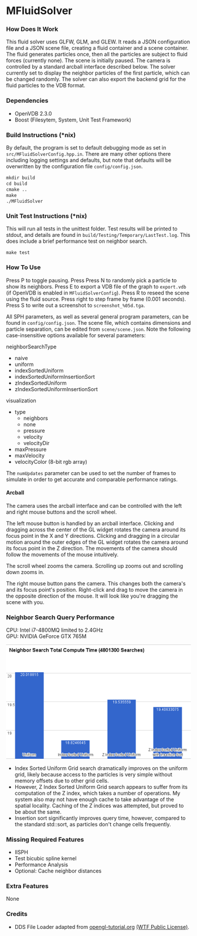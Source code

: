 # MFluidSolver #
### How Does It Work ###
This fluid solver uses GLFW, GLM, and GLEW. It reads a JSON configuration file
and a JSON scene file, creating a fluid container and a scene container. The
fluid generates particles once, then all the particles are subject to fluid
forces (currently none). The scene is initially paused. The camera is controlled
by a standard arcball interface described below. The solver currently set to
display the neighbor particles of the first particle, which can be changed
randomly. The solver can also export the backend grid for the fluid particles to
the VDB format.

### Dependencies ###

- OpenVDB 2.3.0
- Boost (Filesytem, System, Unit Test Framework)

### Build Instructions (*nix) ###
By default, the program is set to default debugging mode as set in
`src/MFluidSolverConfig.hpp.in`. There are many other options there including
logging settings and defaults, but note that defaults will be overwritten by
the configuration file `config/config.json`.

    mkdir build
    cd build
    cmake ..
    make
    ./MFluidSolver

### Unit Test Instructions (*nix) ###
This will run all tests in the unittest folder. Test results will be printed
to stdout, and details are found in `build/Testing/Temporary/LastTest.log`.
This does include a brief performance test on neighbor search.

    make test

### How To Use ###
Press P to toggle pausing. Press Press N to randomly pick a particle to show
its neighbors. Press E to export a VDB file of the graph to `export.vdb` (if
OpenVDB is enabled in `MFluidSolverConfig`). Press R to reseed the scene
using the fluid source. Press right to step frame by frame (0.001 seconds).
Press S to write out a screenshot to `screenshot_%05d.tga`.

All SPH parameters, as well as several general program parameters, can be found
in `config/config.json`. The scene file, which contains dimensions and particle
separation, can be edited from `scene/scene.json`. Note the following
case-insensitive options available for several parameters:

neighborSearchType

- naive
- uniform
- indexSortedUniform
- indexSortedUniformInsertionSort
- zIndexSortedUniform
- zIndexSortedUniformInsertionSort

visualization
- type
    - neighbors
    - none
    - pressure
    - velocity
    - velocityDir
- maxPressure
- maxVelocity
- velocityColor (8-bit rgb array)

The `numUpdates` parameter can be used to set the number of frames to simulate
in order to get accurate and comparable performance ratings.

#### Arcball ####
The camera uses the arcball interface and can be controlled with the left and
right mouse buttons and the scroll wheel.

The left mouse button is handled by an arcball interface. Clicking and dragging
across the center of the GL widget rotates the camera around its focus point in
the X and Y directions. Clicking and dragging in a circular motion around the
outer edges of the GL widget rotates the camera around its focus point in the Z
direction. The movements of the camera should follow the movements of the mouse
intuitively.

The scroll wheel zooms the camera. Scrolling up zooms out and scrolling down
zooms in.

The right mouse button pans the camera. This changes both the camera's and its
focus point's position. Right-click and drag to move the camera in the opposite
direction of the mouse. It will look like you're dragging the scene with you.

### Neighbor Search Query Performance ###
CPU: Intel i7-4800MQ limited to 2.4GHz<br />
GPU: NVIDIA GeForce GTX 765M

![Exponential Improvement with Uniform Grid over Naive Neighbor Search](images/nsPerfGraph1.png?raw=true "The uniform grid neighbor search dramatically reduces search time to O(n).")

- Index Sorted Uniform Grid search dramatically improves on the uniform grid,
likely because access to the particles is very simple without memory offsets
due to other grid cells.
- However, Z Index Sorted Uniform Grid search appears to suffer from its
computation of the Z index, which takes a number of operations. My system also
may not have enough cache to take advantage of the spatial locality. Caching of
the Z indices was attempted, but proved to be about the same.
- Insertion sort significantly improves query time, however, compared to the
standard std::sort, as particles don't change cells frequently.

### Missing Required Features ###

- IISPH
- Test bicubic spline kernel
- Performance Analysis
- Optional: Cache neighbor distances

### Extra Features ###
None

### Credits ###
- DDS File Loader adapted from [opengl-tutorial.org](http://www.opengl-tutorial.org/beginners-tutorials/tutorial-5-a-textured-cube/) [(WTF Public License)](http://www.wtfpl.net/).